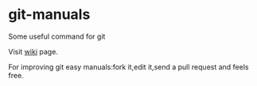 git-manuals
===========

Some useful command for git


Visit [wiki](https://github.com/sajjadrad/git-manuals/wiki/Git-Manuals) page.


For improving git easy manuals:fork it,edit it,send a pull request and feels free.
